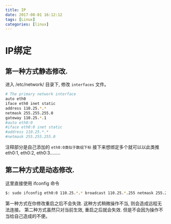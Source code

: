 ```yaml
---
title: IP
date: 2017-08-01 16:12:12
tags: [Linux]
categories: [linux]
---
```


# IP绑定

## 第一种方式静态修改.

进入 /etc/network/ 目录下, 修改 `interfaces` 文件。

``` bash
# The primary network interface
auto eth0
iface eth0 inet static
address 110.25.*.*
netmask 255.255.255.0
gateway 110.25.*.1
#auto eth0:0
#iface eth0:0 inet static
#address 110.25.*.*
#netmask 255.255.255.0
```

注释部分是自己添加的 `eth0:0类似于数组下标` 接下来想绑定多个就可以以此类推eth0:1, eth0:2, eth0:3........

## 第二种方式是动态修改.

这里直接使用 ifconfig 命令

``` bash
$: sudo ifconfig eth0:0 110.25.*.* broadcast 110.25.*.255 netmask 255.255.255.0 
```

第一种方式在你修改重启之后不会失效. 这种方式稍微操作不当, 则会造成远程无法连接。 第二种方式虽然只对当前生效, 重启之后就会失效. 但是不会因为操作不当给自己造成的不便。
